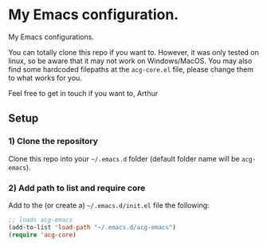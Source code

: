 # My Emacs configuration.

My Emacs configurations.

You can totally clone this repo if you want to. However, it was only tested on linux, so be
aware that it may not work on Windows/MacOS. You may also find some hardcoded filepaths at the
`acg-core.el` file, please change them to what works for you.

Feel free to get in touch if you want to,
Arthur

## Setup

### 1) Clone the repository

Clone this repo into your `~/.emacs.d` folder (default folder name will be
`acg-emacs`).

### 2) Add path to list and require core

Add to the (or create a) `~/.emacs.d/init.el` file the following:

```lisp
;; loads acg-emacs
(add-to-list 'load-path "~/.emacs.d/acg-emacs")
(require 'acg-core)
```
